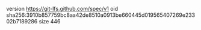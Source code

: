 version https://git-lfs.github.com/spec/v1
oid sha256:3910b857759bc8aa42de8510a0913be660445d019565407269e23302b7189286
size 446
